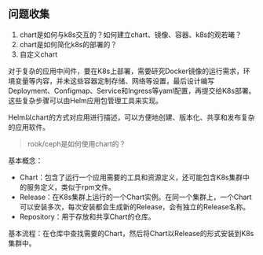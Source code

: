 ## 问题收集

1. chart是如何与k8s交互的？如何建立chart、镜像、容器、k8s的观若曦？
2. chart是如何简化k8s的部署的？
3. 自定义chart



对于复杂的应用中间件，要在K8s上部署，需要研究Docker镜像的运行需求，环境变量等内容，并未这些容器定制存储、网络等设置，最后设计编写Deployment、Configmap、Service和Ingress等yaml配置，再提交给K8s部署。这些复杂步骤可以由Helm应用包管理工具来实现。

Helm以chart的方式对应用进行描述，可以方便地创建、版本化、共享和发布复杂的应用软件。

> rook/ceph是如何使用chart的？

基本概念：

* Chart：包含了运行一个应用需要的工具和资源定义，还可能包含K8s集群中的服务定义，类似于rpm文件。
* Release：在K8s集群上运行的一个Chart实例。在同一个集群上，一个Chart可以安装多次，每次安装都会生成新的Release，会有独立的Release名称。
* Repository：用于存放和共享Chart的仓库。

基本流程：在仓库中查找需要的Chart，然后将Chart以Release的形式安装到K8s集群中。

